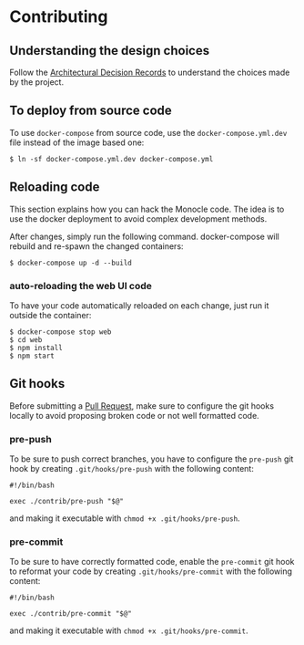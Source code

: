 # Contributing

## Understanding the design choices

Follow the [Architectural Decision Records](doc/adr/index.md) to
understand the choices made by the project.

## To deploy from source code

To use `docker-compose` from source code, use the
`docker-compose.yml.dev` file instead of the image based one:

```ShellSession
$ ln -sf docker-compose.yml.dev docker-compose.yml
```

## Reloading code

This section explains how you can hack the Monocle code. The idea is to use
the docker deployment to avoid complex development methods.

After changes, simply run the following command. docker-compose will
rebuild and re-spawn the changed containers:

```ShellSession
$ docker-compose up -d --build
```

### auto-reloading the web UI code

To have your code automatically reloaded on each change, just run it
outside the container:

```ShellSession
$ docker-compose stop web
$ cd web
$ npm install
$ npm start
```

## Git hooks

Before submitting a [Pull Request](https://help.github.com/en/github/collaborating-with-issues-and-pull-requests/creating-a-pull-request-from-a-fork),
make sure to configure the git hooks locally to avoid proposing broken code
or not well formatted code.

### pre-push

To be sure to push correct branches, you have to configure the
`pre-push` git hook by creating `.git/hooks/pre-push` with the
following content:

```Shell
#!/bin/bash

exec ./contrib/pre-push "$@"
```

and making it executable with `chmod +x .git/hooks/pre-push`.

### pre-commit

To be sure to have correctly formatted code, enable the `pre-commit`
git hook to reformat your code by creating `.git/hooks/pre-commit`
with the following content:

```Shell
#!/bin/bash

exec ./contrib/pre-commit "$@"
```

and making it executable with `chmod +x .git/hooks/pre-commit`.
